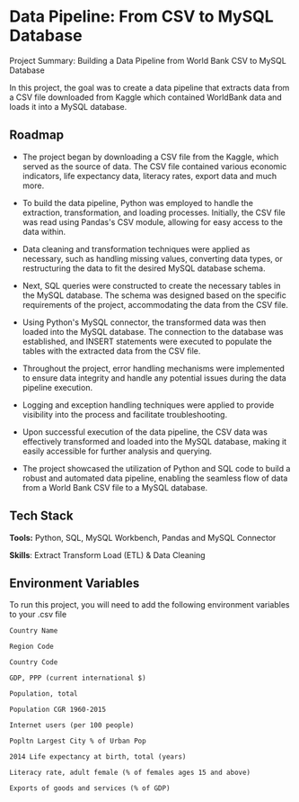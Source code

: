 
# Data Pipeline: From CSV to MySQL Database

Project Summary: Building a Data Pipeline from World Bank CSV to MySQL Database

In this project, the goal was to create a data pipeline that extracts data from a CSV file downloaded from Kaggle which contained WorldBank data and loads it into a MySQL database. 




## Roadmap

- The project began by downloading a CSV file from the Kaggle, which served as the source of data. The CSV file contained various economic indicators, life expectancy data, literacy rates, export data and much more.

- To build the data pipeline, Python was employed to handle the extraction, transformation, and loading processes. Initially, the CSV file was read using Pandas's CSV module, allowing for easy access to the data within. 
- Data cleaning and transformation techniques were applied as necessary, such as handling missing values, converting data types, or restructuring the data to fit the desired MySQL database schema.
- Next, SQL queries were constructed to create the necessary tables in the MySQL database. The schema was designed based on the specific requirements of the project, accommodating the data from the CSV file.
- Using Python's MySQL connector, the transformed data was then loaded into the MySQL database. The connection to the database was established, and INSERT statements were executed to populate the tables with the extracted data from the CSV file.
- Throughout the project, error handling mechanisms were implemented to ensure data integrity and handle any potential issues during the data pipeline execution.
-  Logging and exception handling techniques were applied to provide visibility into the process and facilitate troubleshooting.
- Upon successful execution of the data pipeline, the CSV data was effectively transformed and loaded into the MySQL database, making it easily accessible for further analysis and querying. 
- The project showcased the utilization of Python and SQL code to build a robust and automated data pipeline, enabling the seamless flow of data from a World Bank CSV file to a MySQL database.

## Tech Stack

**Tools:** Python, SQL, MySQL Workbench, Pandas and MySQL Connector

**Skills**: Extract Transform Load (ETL) & Data Cleaning


## Environment Variables

To run this project, you will need to add the following environment variables to your .csv file

`Country Name`

`Region Code`

`Country Code`

`GDP, PPP (current international $)`

`Population, total`

`Population CGR 1960-2015`

`Internet users (per 100 people)`

`Popltn Largest City % of Urban Pop`

`2014 Life expectancy at birth, total (years)`

`Literacy rate, adult female (% of females ages 15 and above)`

`Exports of goods and services (% of GDP)`



